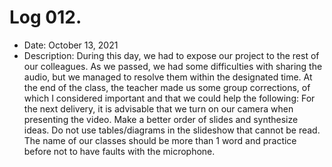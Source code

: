 # Log 012.
- Date: October 13, 2021
- Description: During this day, we had to expose our project to the rest of our colleagues. As we passed, we had some difficulties with sharing the audio, but we managed to resolve them within the designated time. At the end of the class, the teacher made us some group corrections, of which I considered important and that we could help the following: For the next delivery, it is advisable that we turn on our camera when presenting the video. Make a better order of slides and synthesize ideas. Do not use tables/diagrams in the slideshow that cannot be read. The name of our classes should be more than 1 word and practice before not to have faults with the microphone.
